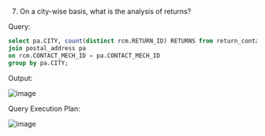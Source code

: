 7. On a city-wise basis, what is the analysis of returns?

Query:
```sql
select pa.CITY, count(distinct rcm.RETURN_ID) RETURNS from return_contact_mech rcm
join postal_address pa
on rcm.CONTACT_MECH_ID = pa.CONTACT_MECH_ID
group by pa.CITY;
```
Output:

![image](https://github.com/Sandesh3003/TrainingAssignment/assets/77960808/79729cfe-2b4d-484b-9871-8c95730a07c9)

Query Execution Plan:

![image](https://github.com/Sandesh3003/TrainingAssignment/assets/77960808/2f329e15-e405-4025-8419-31efe9821b67)
